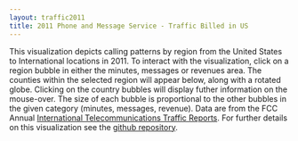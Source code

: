 ```yaml
---
layout: traffic2011
title: 2011 Phone and Message Service - Traffic Billed in US
---
```

This visualization depicts calling patterns by region from the United States to International locations in 2011. To interact with the visualization, click on a region bubble in either the minutes, messages or revenues area. The counties within the selected region will appear below, along with a rotated globe. Clicking on the country bubbles will display futher information on the mouse-over. The size of each bubble is proportional to the other bubbles in the given category (minutes, messages, revenue). Data are from the FCC Annual [International Telecommunications Traffic Reports][ibpage]. For further details on this visualization see the [github repository][git]. 



[ibpage]:http://www.fcc.gov/encyclopedia/international-telecommunications-traffic-reports 
[git]:https://github.com/FCC/calltraffic 
